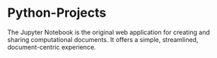 # Python-Projects

The Jupyter Notebook is the original web application for creating and sharing computational documents. It offers a simple, streamlined, document-centric experience.
